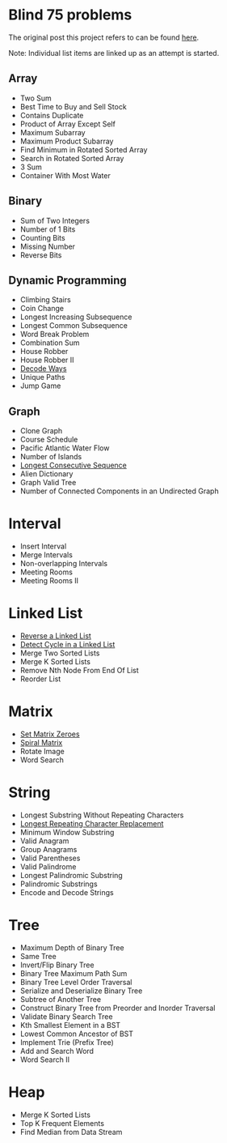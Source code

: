 # Blind 75 problems

The original post this project refers to can be found [here](https://leetcode.com/discuss/general-discussion/460599/blind-75-leetcode-questions).

Note: Individual list items are linked up as an attempt is started.

## Array
* Two Sum
* Best Time to Buy and Sell Stock
* Contains Duplicate
* Product of Array Except Self
* Maximum Subarray
* Maximum Product Subarray
* Find Minimum in Rotated Sorted Array
* Search in Rotated Sorted Array
* 3 Sum
* Container With Most Water

## Binary
* Sum of Two Integers
* Number of 1 Bits
* Counting Bits
* Missing Number
* Reverse Bits

## Dynamic Programming
* Climbing Stairs
* Coin Change
* Longest Increasing Subsequence
* Longest Common Subsequence
* Word Break Problem
* Combination Sum
* House Robber
* House Robber II
* [Decode Ways](/problems/decode_ways/)
* Unique Paths
* Jump Game

## Graph
* Clone Graph
* Course Schedule
* Pacific Atlantic Water Flow
* Number of Islands
* [Longest Consecutive Sequence](/problems/longest_consecutive_sequence/)
* Alien Dictionary
* Graph Valid Tree
* Number of Connected Components in an Undirected Graph

# Interval
* Insert Interval
* Merge Intervals
* Non-overlapping Intervals
* Meeting Rooms
* Meeting Rooms II

# Linked List
* [Reverse a Linked List](/problems/reverse_linked_list/)
* [Detect Cycle in a Linked List](/problems/detect_cycle_in_a_linked_list)
* Merge Two Sorted Lists
* Merge K Sorted Lists
* Remove Nth Node From End Of List
* Reorder List

# Matrix
* [Set Matrix Zeroes](/problems/set_matrix_zeroes/)
* [Spiral Matrix](/problems/spiral_matrix/)
* Rotate Image
* Word Search

# String
* Longest Substring Without Repeating Characters
* [Longest Repeating Character Replacement](/problems/longest_repeating_character_replacement/)
* Minimum Window Substring
* Valid Anagram
* Group Anagrams
* Valid Parentheses
* Valid Palindrome
* Longest Palindromic Substring
* Palindromic Substrings
* Encode and Decode Strings

# Tree
* Maximum Depth of Binary Tree
* Same Tree
* Invert/Flip Binary Tree
* Binary Tree Maximum Path Sum
* Binary Tree Level Order Traversal
* Serialize and Deserialize Binary Tree
* Subtree of Another Tree
* Construct Binary Tree from Preorder and Inorder Traversal
* Validate Binary Search Tree
* Kth Smallest Element in a BST
* Lowest Common Ancestor of BST
* Implement Trie (Prefix Tree)
* Add and Search Word
* Word Search II

# Heap
* Merge K Sorted Lists
* Top K Frequent Elements
* Find Median from Data Stream